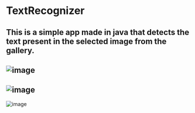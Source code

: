 # TextRecognizer
This is a simple app made in java that detects the text present in the selected image from the gallery.
-
![image](https://cdn.discordapp.com/attachments/874963872296108062/884482652420309102/Screenshot_2021-09-06-22-27-19-826_com.example.firebaseml.jpg)
-
![image](https://cdn.discordapp.com/attachments/874963872296108062/884482715162931261/Screenshot_2021-09-06-22-25-49-877_com.example.firebaseml.jpg)
-
![image](https://cdn.discordapp.com/attachments/874963872296108062/884482783534252092/Screenshot_2021-09-06-22-22-14-753_com.example.firebaseml.jpg)
